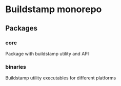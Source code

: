 # Buildstamp monorepo
## Packages
### core
Package with buildstamp utility and API
### binaries
Buildstamp utility executables for different platforms
